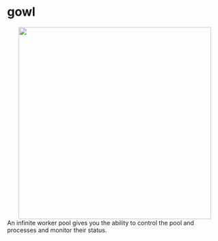# gowl
<div  align="center"><img src="https://github.com/hamed-yousefi/gowl/blob/master/docs/images/process-pool.png" width="450" ></div>
An infinite worker pool gives you the ability to control the pool and processes and monitor their status.
